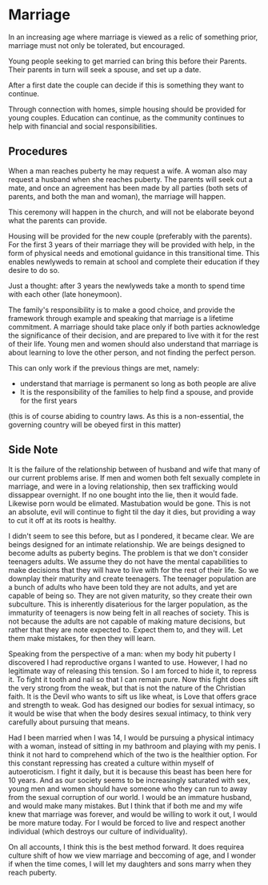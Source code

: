 # Marriage

In an increasing age where marriage is viewed as a relic of something prior, marriage must not only be tolerated, but encouraged.

Young people seeking to get married can bring this before their Parents. Their parents in turn will seek a spouse, and set up a date.

After a first date the couple can decide if this is something they want to continue.

Through connection with homes, simple housing should be provided for young couples. Education can continue, as the community continues to help with financial and social responsibilities.

## Procedures

When a man reaches puberty he may request a wife. A woman also may request a husband when she reaches puberty. The parents will seek out a mate, and once an agreement has been made by all parties (both sets of parents, and both the man and woman), the marriage will happen.

This ceremony will happen in the church, and will not be elaborate beyond what the parents can provide.

Housing will be provided for the new couple (preferably with the parents). For the first 3 years of their marriage they will be provided with help, in the form of physical needs and emotional guidance in this transitional time. This enables newlyweds to remain at school and complete their education if they desire to do so.

Just a thought: after 3 years the newlyweds take a month to spend time with each other (late honeymoon).

The family's responsibility is to make a good choice, and provide the framework through example and speaking that marriage is a lifetime commitment. A marriage should take place only if both parties acknowledge the significance of their decision, and are prepared to live with it for the rest of their life. Young men and women should also understand that marriage is about learning to love the other person, and not finding the perfect person.

This can only work if the previous things are met, namely:

* understand that marriage is permanent so long as both people are alive
* It is the responsibility of the families to help find a spouse, and provide for the first years

(this is of course abiding to country laws. As this is a non-essential, the governing country will be obeyed first in this matter)

## Side Note

It is the failure of the relationship between of husband and wife that many of our current problems arise. If men and women both felt sexually complete in marriage, and were in a loving relationship, then sex trafficking would dissappear overnight. If no one bought into the lie, then it would fade. Likewise porn would be elimated. Mastubation would be gone. This is not an absolute, evil will continue to fight til the day it dies, but providing a way to cut it off at its roots is healthy.

I didn't seem to see this before, but as I pondered, it became clear. We are beings designed for an intimate relationship. We are beings designed to become adults as puberty begins. The problem is that we don't consider teenagers adults. We assume they do not have the mental capabilities to make decisions that they will have to live with for the rest of their life. So we downplay their maturity and create teenagers. The teenager population are a bunch of adults who have been told they are not adults, and yet are capable of being so. They are not given maturity, so they create their own subculture. This is inherently disaterious for the larger population, as the immaturity of teenagers is now being felt in all reaches of society. This is not because the adults are not capable of making mature decisions, but rather that they are note expected to. Expect them to, and they will. Let them make mistakes, for then they will learn.

Speaking from the perspective of a man: when my body hit puberty I discovered I had reproductive organs I wanted to use. However, I had no legitimate way of releasing this tension. So I am forced to hide it, to repress it. To fight it tooth and nail so that I can remain pure. Now this fight does sift the very strong from the weak, but that is not the nature of the Christian faith. It is the Devil who wants to sift us like wheat, is Love that offers grace and strength to weak. God has designed our bodies for sexual intimacy, so it would be wise that when the body desires sexual intimacy, to think very carefully about pursuing that means. 

Had I been married when I was 14, I would be pursuing a physical intimacy with a woman, instead of sitting in my bathroom and playing with my penis. I think it not hard to comprehend which of the two is the healthier option. For this constant repressing has created a culture within myself of autoeroticism. I fight it daily, but it is because this beast has been here for 10 years. And as our society seems to be increasingly saturated with sex, young men and women should have someone who they can run to away from the sexual corruption of our world. I would be an immature husband, and would make many mistakes. But I think that if both me and my wife knew that marriage was forever, and would be willing to work it out, I would be more mature today. For I would be forced to live and respect another individual (which destroys our culture of individuality).

On all accounts, I think this is the best method forward. It does requirea  culture shift of how we view marriage and beccoming of age, and I wonder if when the time comes, I will let my daughters and sons marry when they reach puberty.
